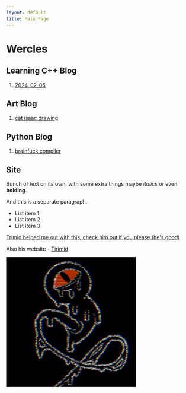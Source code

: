 ```yaml
---
layout: default
title: Main Page
---
```


# Wercles

## Learning C++ Blog

1. [2024-02-05](cpp-blog/article-2024-02-05.md)

## Art Blog

1. [cat isaac drawing](art-blog/art.md)

## Python Blog

1. [brainfuck compiler](python-blog/brainfuck_compiler.md)

## Site

Bunch of text on its own, with some
extra things maybe *italics* or even
**bolding**.

And this is a separate paragraph.

* List item 1
* List item 2
* List item 3

[Tirimid]: https://tirimid.net/

[Trimid helped me out with this, check him out if you please (he's good)](https://github.com/tirimid)

Also his website - [Tirimid]

<img src="/images/q2vmown3mhec1.png" width="350" height="350" />
